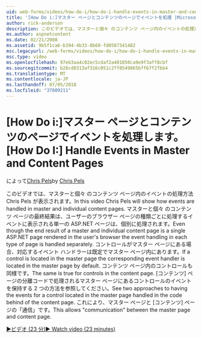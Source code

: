 ```yaml
---
uid: web-forms/videos/how-do-i/how-do-i-handle-events-in-master-and-content-pages
title: '[How Do i:]マスター ページとコンテンツのページでイベントを処理 |Microsoft Docs'
author: rick-anderson
description: このビデオでは、マスターと個々 のコンテンツ ページ内のイベントの処理方法 Chris Pels が表示されます。 場合でも、マスターと個々 の conte の最終的な結果.
ms.author: aspnetcontent
ms.date: 02/21/2008
ms.assetid: 9b5f1ca6-b394-4b33-8b60-fd0587341482
msc.legacyurl: /web-forms/videos/how-do-i/how-do-i-handle-events-in-master-and-content-pages
msc.type: video
ms.openlocfilehash: 97eb3aa4c02ec5cdaf2a401050ca9e9f3aff8cbf
ms.sourcegitcommit: b28cd0313af316c051c2ff8549865bff67f2fbb4
ms.translationtype: MT
ms.contentlocale: ja-JP
ms.lasthandoff: 07/05/2018
ms.locfileid: "37809211"
---
```

<a name="how-do-i-handle-events-in-master-and-content-pages"></a><span data-ttu-id="f91d7-104">[How Do i:]マスター ページとコンテンツのページでイベントを処理します。</span><span class="sxs-lookup"><span data-stu-id="f91d7-104">[How Do I:] Handle Events in Master and Content Pages</span></span>
====================
<span data-ttu-id="f91d7-105">によって[Chris Pels](https://twitter.com/chrispels)</span><span class="sxs-lookup"><span data-stu-id="f91d7-105">by [Chris Pels](https://twitter.com/chrispels)</span></span>

<span data-ttu-id="f91d7-106">このビデオでは、マスターと個々 のコンテンツ ページ内のイベントの処理方法 Chris Pels が表示されます。</span><span class="sxs-lookup"><span data-stu-id="f91d7-106">In this video Chris Pels will show how events are handled in master and individual content pages.</span></span> <span data-ttu-id="f91d7-107">マスターと個々 のコンテンツ ページの最終結果は、ユーザーのブラウザー ページの種類ごとに処理するイベントに表示される単一の ASP.NET ページは、個別に処理されます。</span><span class="sxs-lookup"><span data-stu-id="f91d7-107">Even though the end result of a master and individual content page is a single ASP.NET page rendered in the user's browser the event handling in each type of page is handled separately.</span></span> <span data-ttu-id="f91d7-108">コントロールがマスター ページにある場合、対応するイベント ハンドラーは既定でマスター ページ内にあります。</span><span class="sxs-lookup"><span data-stu-id="f91d7-108">If a control is located in the master page the corresponding event handler is located in the master page by default.</span></span> <span data-ttu-id="f91d7-109">コンテンツ ページ内のコントロールも同様です。</span><span class="sxs-lookup"><span data-stu-id="f91d7-109">The same is true for controls in the content page.</span></span> <span data-ttu-id="f91d7-110">[コンテンツ] ページの分離コードで処理されるマスター ページにあるコントロールのイベントを保持する 2 つの方法を参照してください。</span><span class="sxs-lookup"><span data-stu-id="f91d7-110">See two approaches to having the events for a control located in the master page handled in the code behind of the content page.</span></span> <span data-ttu-id="f91d7-111">これにより、マスター ページと [コンテンツ] ページの「通信」です。</span><span class="sxs-lookup"><span data-stu-id="f91d7-111">This allows "communication" between the master page and content page.</span></span>

[<span data-ttu-id="f91d7-112">&#9654;ビデオ (23 分)</span><span class="sxs-lookup"><span data-stu-id="f91d7-112">&#9654; Watch video (23 minutes)</span></span>](https://channel9.msdn.com/Blogs/ASP-NET-Site-Videos/how-do-i-handle-events-in-master-and-content-pages)
